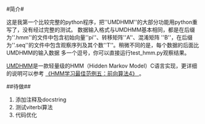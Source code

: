 #简介#

这是我第一个比较完整的python程序，把''UMDHMM''的大部分功能用python重写了，没有经过完整的测试。
数据输入格式与UMDHMM基本相同，都是在后缀为''.hmm''的文件中包含初始向量''pi''、转移矩阵''A''、混淆矩阵
''B''，在后缀为''.seq''的文件中包含观察序列及其个数''T''。稍微不同的是，每个数据的后面比UMDHMM的输入数据
多一个逗号，你可以直接运行test_hmm.py观察结果。

[UMDHMM][1]是一款轻量级的HMM（Hidden Markov Model）C语言实现，更详细的说明可以参考
[ 《HMM学习最佳范例五：前向算法4》 ][2]。


##待做##

1. 添加注释及docstring
2. 测试viterbi算法
3. 代码优化

[1]: http://www.kanungo.com/software/software.html
[2]: http://www.52nlp.cn/hmm-learn-best-practices-five-forward-algorithm-4






